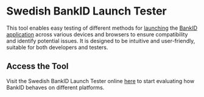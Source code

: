 # Swedish BankID Launch Tester
This tool enables easy testing of different methods for [launching](https://www.bankid.com/en/utvecklare/guider/teknisk-integrationsguide/programstart#launching-from-a-browser) the [BankID application](https://www.bankid.com/en) across various devices and browsers to ensure compatibility and identify potential issues. It is designed to be intuitive and user-friendly, suitable for both developers and testers.

## Access the Tool
Visit the Swedish BankID Launch Tester online [here](https://stranne.github.io/swedish-bankid-launch-tester/) to start evaluating how BankID behaves on different platforms.